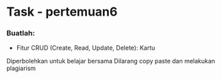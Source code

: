 # Task - pertemuan6

### Buatlah:
 - Fitur CRUD (Create, Read, Update, Delete): Kartu
 
 Diperbolehkan untuk belajar bersama
 Dilarang copy paste dan melakukan plagiarism